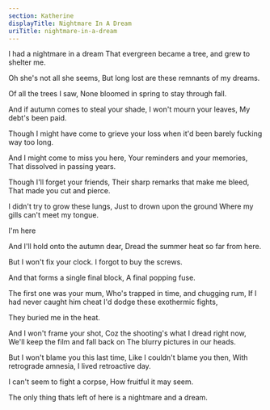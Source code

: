 ```yaml
---
section: Katherine
displayTitle: Nightmare In A Dream
uriTitle: nightmare-in-a-dream
---
```


I had a nightmare in a dream
That evergreen became a tree,
and grew to shelter me.

Oh she's not all she seems,
But long lost are these
remnants of my dreams.

Of all the trees I saw,
None bloomed in spring to
stay through fall.

And if autumn comes to steal your shade,
I won't mourn your leaves,
My debt's been paid.

Though I might have come to
grieve your loss when it'd been barely
fucking way too long.

And I might come to miss you here,
Your reminders and your memories,
That dissolved in passing years.

Though I'll forget your friends,
Their sharp remarks that make me bleed,
That made you cut and pierce.

I didn't try to grow these lungs,
Just to drown upon the ground
Where my gills can't meet my tongue.

I'm here

And I'll hold onto the autumn dear,
Dread the summer heat so far from here.

But I won't fix your clock.
I forgot to buy the screws.

And that forms a single final block,
A final popping fuse.

The first one was your mum,
Who's trapped in time, and chugging rum,
If I had never caught him cheat
I'd dodge these exothermic fights,

They buried me in the heat.

And I won't frame your shot,
Coz the shooting's what I dread right now,
We'll keep the film and fall back on
The blurry pictures in our heads.

But I won't blame you this last time,
Like I couldn't blame you then,
With retrograde amnesia,
I lived retroactive day.

I can't seem to fight a corpse,
How fruitful it may seem.

The only thing thats left of here is a
nightmare and a dream.
